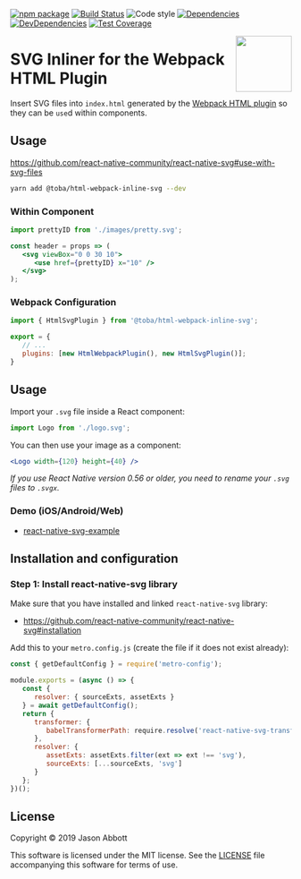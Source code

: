 [![npm package](https://img.shields.io/npm/v/@toba/svg-loader.svg)](https://www.npmjs.org/package/@toba/svg-loader)
[![Build Status](https://travis-ci.org/toba/svg-loader.svg?branch=master)](https://travis-ci.org/toba/svg-loader)
![Code style](https://img.shields.io/badge/code_style-prettier-ff69b4.svg)
[![Dependencies](https://img.shields.io/david/toba/svg-loader.svg)](https://david-dm.org/toba/svg-loader)
[![DevDependencies](https://img.shields.io/david/dev/toba/svg-loader.svg)](https://david-dm.org/toba/svg-loader#info=devDependencies&view=list)
[![Test Coverage](https://codecov.io/gh/toba/svg-loader/branch/master/graph/badge.svg)](https://codecov.io/gh/toba/svg-loader)

<img src='https://toba.github.io/about/images/logo-colored.svg' width="100" align="right"/>

# SVG Inliner for the Webpack HTML Plugin

Insert SVG files into `index.html` generated by the [Webpack HTML plugin](https://github.com/jantimon/html-webpack-plugin) so they can be `use`d within components.

## Usage

https://github.com/react-native-community/react-native-svg#use-with-svg-files

```sh
yarn add @toba/html-webpack-inline-svg --dev
```

### Within Component

```jsx
import prettyID from './images/pretty.svg';

const header = props => (
   <svg viewBox="0 0 30 10">
      <use href={prettyID} x="10" />
   </svg>
);
```

### Webpack Configuration

```js
import { HtmlSvgPlugin } from '@toba/html-webpack-inline-svg';

export = {
   // ...
   plugins: [new HtmlWebpackPlugin(), new HtmlSvgPlugin()];
}
```

## Usage

Import your `.svg` file inside a React component:

```jsx
import Logo from './logo.svg';
```

You can then use your image as a component:

```jsx
<Logo width={120} height={40} />
```

_If you use React Native version 0.56 or older, you need to rename your `.svg` files to `.svgx`._

### Demo (iOS/Android/Web)

-  [react-native-svg-example](https://github.com/kristerkari/react-native-svg-example)

## Installation and configuration

### Step 1: Install react-native-svg library

Make sure that you have installed and linked `react-native-svg` library:

-  https://github.com/react-native-community/react-native-svg#installation

Add this to your `metro.config.js` (create the file if it does not exist already):

```js
const { getDefaultConfig } = require('metro-config');

module.exports = (async () => {
   const {
      resolver: { sourceExts, assetExts }
   } = await getDefaultConfig();
   return {
      transformer: {
         babelTransformerPath: require.resolve('react-native-svg-transformer')
      },
      resolver: {
         assetExts: assetExts.filter(ext => ext !== 'svg'),
         sourceExts: [...sourceExts, 'svg']
      }
   };
})();
```

## License

Copyright &copy; 2019 Jason Abbott

This software is licensed under the MIT license. See the [LICENSE](./LICENSE) file
accompanying this software for terms of use.

